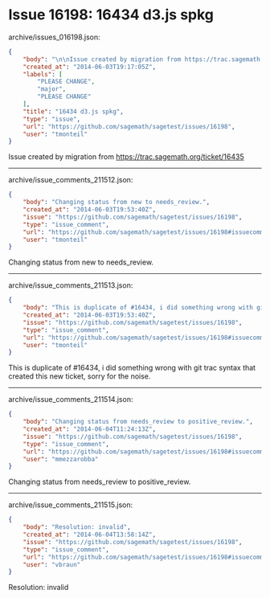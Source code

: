 # Issue 16198: 16434 d3.js spkg

archive/issues_016198.json:
```json
{
    "body": "\n\nIssue created by migration from https://trac.sagemath.org/ticket/16435\n\n",
    "created_at": "2014-06-03T19:17:05Z",
    "labels": [
        "PLEASE CHANGE",
        "major",
        "PLEASE CHANGE"
    ],
    "title": "16434 d3.js spkg",
    "type": "issue",
    "url": "https://github.com/sagemath/sagetest/issues/16198",
    "user": "tmonteil"
}
```


Issue created by migration from https://trac.sagemath.org/ticket/16435





---

archive/issue_comments_211512.json:
```json
{
    "body": "Changing status from new to needs_review.",
    "created_at": "2014-06-03T19:53:40Z",
    "issue": "https://github.com/sagemath/sagetest/issues/16198",
    "type": "issue_comment",
    "url": "https://github.com/sagemath/sagetest/issues/16198#issuecomment-211512",
    "user": "tmonteil"
}
```

Changing status from new to needs_review.



---

archive/issue_comments_211513.json:
```json
{
    "body": "This is duplicate of #16434, i did something wrong with git trac syntax that created this new ticket, sorry for the noise.",
    "created_at": "2014-06-03T19:53:40Z",
    "issue": "https://github.com/sagemath/sagetest/issues/16198",
    "type": "issue_comment",
    "url": "https://github.com/sagemath/sagetest/issues/16198#issuecomment-211513",
    "user": "tmonteil"
}
```

This is duplicate of #16434, i did something wrong with git trac syntax that created this new ticket, sorry for the noise.



---

archive/issue_comments_211514.json:
```json
{
    "body": "Changing status from needs_review to positive_review.",
    "created_at": "2014-06-04T11:24:13Z",
    "issue": "https://github.com/sagemath/sagetest/issues/16198",
    "type": "issue_comment",
    "url": "https://github.com/sagemath/sagetest/issues/16198#issuecomment-211514",
    "user": "mmezzarobba"
}
```

Changing status from needs_review to positive_review.



---

archive/issue_comments_211515.json:
```json
{
    "body": "Resolution: invalid",
    "created_at": "2014-06-04T13:58:14Z",
    "issue": "https://github.com/sagemath/sagetest/issues/16198",
    "type": "issue_comment",
    "url": "https://github.com/sagemath/sagetest/issues/16198#issuecomment-211515",
    "user": "vbraun"
}
```

Resolution: invalid
